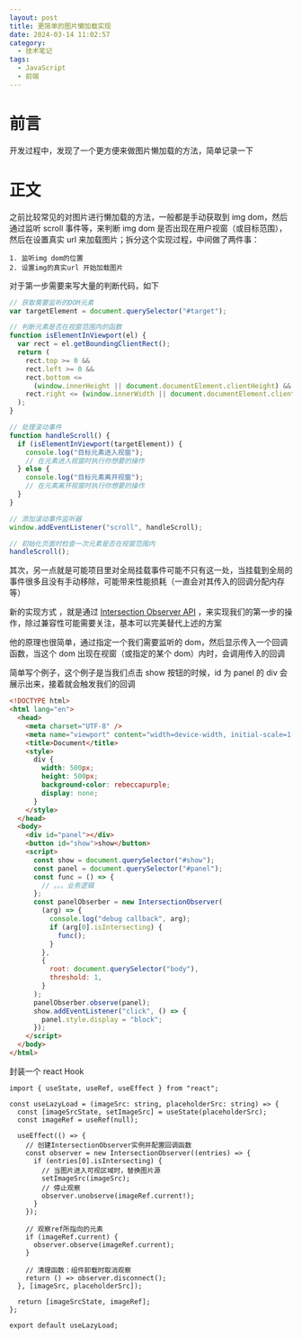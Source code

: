 ```yaml
---
layout: post
title: 更简单的图片懒加载实现
date: 2024-03-14 11:02:57
category:
  - 技术笔记
tags:
  - JavaScript
  - 前端
---
```


# 前言

开发过程中，发现了一个更方便来做图片懒加载的方法，简单记录一下

# 正文

之前比较常见的对图片进行懒加载的方法，一般都是手动获取到 img dom，然后通过监听 scroll 事件等，来判断 img dom 是否出现在用户视窗（或目标范围），然后在设置真实 url 来加载图片；拆分这个实现过程，中间做了两件事：

    1. 监听img dom的位置
    2. 设置img的真实url 开始加载图片

对于第一步需要来写大量的判断代码，如下

```js
// 获取需要监听的DOM元素
var targetElement = document.querySelector("#target");

// 判断元素是否在视窗范围内的函数
function isElementInViewport(el) {
  var rect = el.getBoundingClientRect();
  return (
    rect.top >= 0 &&
    rect.left >= 0 &&
    rect.bottom <=
      (window.innerHeight || document.documentElement.clientHeight) &&
    rect.right <= (window.innerWidth || document.documentElement.clientWidth)
  );
}

// 处理滚动事件
function handleScroll() {
  if (isElementInViewport(targetElement)) {
    console.log("目标元素进入视窗");
    // 在元素进入视窗时执行你想要的操作
  } else {
    console.log("目标元素离开视窗");
    // 在元素离开视窗时执行你想要的操作
  }
}

// 添加滚动事件监听器
window.addEventListener("scroll", handleScroll);

// 初始化页面时检查一次元素是否在视窗范围内
handleScroll();
```
其次，另一点就是可能项目里对全局挂载事件可能不只有这一处，当挂载到全局的事件很多且没有手动移除，可能带来性能损耗（一直会对其传入的回调分配内存等）

新的实现方式 ，就是通过 [Intersection Observer API](https://developer.mozilla.org/zh-CN/docs/Web/API/Intersection_Observer_API#%E4%B8%80%E4%B8%AA%E7%AE%80%E5%8D%95%E7%9A%84%E7%A4%BA%E4%BE%8B) ，来实现我们的第一步的操作，除过兼容性可能需要关注，基本可以完美替代上述的方案

他的原理也很简单，通过指定一个我们需要监听的 dom，然后显示传入一个回调函数，当这个 dom 出现在视窗（或指定的某个 dom）内时，会调用传入的回调

简单写个例子，这个例子是当我们点击 show 按钮的时候，id 为 panel 的 div 会展示出来，接着就会触发我们的回调

```html
<!DOCTYPE html>
<html lang="en">
  <head>
    <meta charset="UTF-8" />
    <meta name="viewport" content="width=device-width, initial-scale=1.0" />
    <title>Document</title>
    <style>
      div {
        width: 500px;
        height: 500px;
        background-color: rebeccapurple;
        display: none;
      }
    </style>
  </head>
  <body>
    <div id="panel"></div>
    <button id="show">show</button>
    <script>
      const show = document.querySelector("#show");
      const panel = document.querySelector("#panel");
      const func = () => {
        // 。。。业务逻辑
      };
      const panelObserber = new IntersectionObserver(
        (arg) => {
          console.log("debug callback", arg);
          if (arg[0].isIntersecting) {
            func();
          }
        },
        {
          root: document.querySelector("body"),
          threshold: 1,
        }
      );
      panelObserber.observe(panel);
      show.addEventListener("click", () => {
        panel.style.display = "block";
      });
    </script>
  </body>
</html>
```

封装一个 react Hook

```tsx
import { useState, useRef, useEffect } from "react";

const useLazyLoad = (imageSrc: string, placeholderSrc: string) => {
  const [imageSrcState, setImageSrc] = useState(placeholderSrc);
  const imageRef = useRef(null);

  useEffect(() => {
    // 创建IntersectionObserver实例并配置回调函数
    const observer = new IntersectionObserver((entries) => {
      if (entries[0].isIntersecting) {
        // 当图片进入可视区域时，替换图片源
        setImageSrc(imageSrc);
        // 停止观察
        observer.unobserve(imageRef.current!);
      }
    });

    // 观察ref所指向的元素
    if (imageRef.current) {
      observer.observe(imageRef.current);
    }

    // 清理函数：组件卸载时取消观察
    return () => observer.disconnect();
  }, [imageSrc, placeholderSrc]);

  return [imageSrcState, imageRef];
};

export default useLazyLoad;
```
